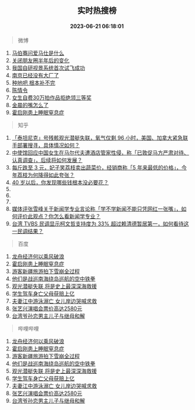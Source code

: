 <div align="center"><h2>实时热搜榜</h2><h4>2023-06-21 06:18:01</h4></div>

> 微博  

1. [马伯骞问爱马仕是什么](https://s.weibo.com/weibo?q=%23%E9%A9%AC%E4%BC%AF%E9%AA%9E%E9%97%AE%E7%88%B1%E9%A9%AC%E4%BB%95%E6%98%AF%E4%BB%80%E4%B9%88%23&t=31&band_rank=1&Refer=top)<br />
2. [关闭朋友圈半年后的变化](https://s.weibo.com/weibo?q=%23%E5%85%B3%E9%97%AD%E6%9C%8B%E5%8F%8B%E5%9C%88%E5%8D%8A%E5%B9%B4%E5%90%8E%E7%9A%84%E5%8F%98%E5%8C%96%23&t=31&band_rank=2&Refer=top)<br />
3. [我国自研视景系统首次试飞成功](https://s.weibo.com/weibo?q=%23%E6%88%91%E5%9B%BD%E8%87%AA%E7%A0%94%E8%A7%86%E6%99%AF%E7%B3%BB%E7%BB%9F%E9%A6%96%E6%AC%A1%E8%AF%95%E9%A3%9E%E6%88%90%E5%8A%9F%23&t=31&band_rank=3&Refer=top)<br />
4. [南京已经没有大厂了](https://s.weibo.com/weibo?q=%E5%8D%97%E4%BA%AC%E5%B7%B2%E7%BB%8F%E6%B2%A1%E6%9C%89%E5%A4%A7%E5%8E%82%E4%BA%86&t=31&band_rank=4&Refer=top)<br />
5. [种地吧 根本补不完](https://s.weibo.com/weibo?q=%E7%A7%8D%E5%9C%B0%E5%90%A7%20%E6%A0%B9%E6%9C%AC%E8%A1%A5%E4%B8%8D%E5%AE%8C&t=31&band_rank=5&Refer=top)<br />
6. [陈情令](https://s.weibo.com/weibo?q=%E9%99%88%E6%83%85%E4%BB%A4&t=31&band_rank=6&Refer=top)<br />
7. [女生自费30万拍作品拒绝领三等奖](https://s.weibo.com/weibo?q=%23%E5%A5%B3%E7%94%9F%E8%87%AA%E8%B4%B930%E4%B8%87%E6%8B%8D%E4%BD%9C%E5%93%81%E6%8B%92%E7%BB%9D%E9%A2%86%E4%B8%89%E7%AD%89%E5%A5%96%23&t=31&band_rank=7&Refer=top)<br />
8. [金晨的嘴怎么了](https://s.weibo.com/weibo?q=%23%E9%87%91%E6%99%A8%E7%9A%84%E5%98%B4%E6%80%8E%E4%B9%88%E4%BA%86%23&t=31&band_rank=8&Refer=top)<br />
9. [霍启刚患上睡眠窒息症](https://s.weibo.com/weibo?q=%23%E9%9C%8D%E5%90%AF%E5%88%9A%E6%82%A3%E4%B8%8A%E7%9D%A1%E7%9C%A0%E7%AA%92%E6%81%AF%E7%97%87%23&t=31&band_rank=9&Refer=top)<br />

> 知乎  

1. [「泰坦尼克」号残骸观光潜艇失联，氧气仅剩 96 小时，美国、加拿大紧急联手部署搜寻，具体情况如何？](https://www.zhihu.com/question/607595452)<br />
2. [中使馆回应中国女生在马尔代夫遭酒店管家性侵，称「已敦促马方严肃对待、认真调查」，后续将如何发展？](https://www.zhihu.com/question/607596882)<br />
3. [每斤跌至 3 元，妃子笑荔枝卖出蔬菜价，经销商称「5 年来最低的价格」，今年荔枝为何降得如此夸张？](https://www.zhihu.com/question/607612022)<br />
4. [40 岁以后，你发现哪些钱根本没必要花？](https://www.zhihu.com/question/593808844)<br />
5. []()<br />
6. []()<br />
7. []()<br />
8. [媒体评张雪峰关于新闻学专业言论称「学不学新闻不能只凭网红一张嘴」，如何评价此观点？你怎么看新闻学专业？](https://www.zhihu.com/question/607408168)<br />
9. [台湾 TVBS 民调显示柯文哲支持度为 33% 超过赖清德暂居第一，如何看待这一民调结果？](https://www.zhihu.com/question/607639573)<br />

> 百度  

1. [龙舟经济何以乘风破浪](https://www.baidu.com/s?wd=%E9%BE%99%E8%88%9F%E7%BB%8F%E6%B5%8E%E4%BD%95%E4%BB%A5%E4%B9%98%E9%A3%8E%E7%A0%B4%E6%B5%AA&sa=fyb_news&rsv_dl=fyb_news)<br />
2. [霍启刚患上睡眠窒息症](https://www.baidu.com/s?wd=%E9%9C%8D%E5%90%AF%E5%88%9A%E6%82%A3%E4%B8%8A%E7%9D%A1%E7%9C%A0%E7%AA%92%E6%81%AF%E7%97%87&sa=fyb_news&rsv_dl=fyb_news)<br />
3. [游客新疆旅游拍下雪崩全过程](https://www.baidu.com/s?wd=%E6%B8%B8%E5%AE%A2%E6%96%B0%E7%96%86%E6%97%85%E6%B8%B8%E6%8B%8D%E4%B8%8B%E9%9B%AA%E5%B4%A9%E5%85%A8%E8%BF%87%E7%A8%8B&sa=fyb_news&rsv_dl=fyb_news)<br />
4. [他们是战巡南海绕岛巡航的空中铁拳](https://www.baidu.com/s?wd=%E4%BB%96%E4%BB%AC%E6%98%AF%E6%88%98%E5%B7%A1%E5%8D%97%E6%B5%B7%E7%BB%95%E5%B2%9B%E5%B7%A1%E8%88%AA%E7%9A%84%E7%A9%BA%E4%B8%AD%E9%93%81%E6%8B%B3&sa=fyb_news&rsv_dl=fyb_news)<br />
5. [观光潜艇失联 将是史上最深深海救援](https://www.baidu.com/s?wd=%E8%A7%82%E5%85%89%E6%BD%9C%E8%89%87%E5%A4%B1%E8%81%94+%E5%B0%86%E6%98%AF%E5%8F%B2%E4%B8%8A%E6%9C%80%E6%B7%B1%E6%B7%B1%E6%B5%B7%E6%95%91%E6%8F%B4&sa=fyb_news&rsv_dl=fyb_news)<br />
6. [学生驾车身亡父母获赔上亿](https://www.baidu.com/s?wd=%E5%AD%A6%E7%94%9F%E9%A9%BE%E8%BD%A6%E8%BA%AB%E4%BA%A1%E7%88%B6%E6%AF%8D%E8%8E%B7%E8%B5%94%E4%B8%8A%E4%BA%BF&sa=fyb_news&rsv_dl=fyb_news)<br />
7. [夫妻江中游泳溺亡 女儿岸边哭喊求救](https://www.baidu.com/s?wd=%E5%A4%AB%E5%A6%BB%E6%B1%9F%E4%B8%AD%E6%B8%B8%E6%B3%B3%E6%BA%BA%E4%BA%A1+%E5%A5%B3%E5%84%BF%E5%B2%B8%E8%BE%B9%E5%93%AD%E5%96%8A%E6%B1%82%E6%95%91&sa=fyb_news&rsv_dl=fyb_news)<br />
8. [张艺兴演唱会票价高达2580元](https://www.baidu.com/s?wd=%E5%BC%A0%E8%89%BA%E5%85%B4%E6%BC%94%E5%94%B1%E4%BC%9A%E7%A5%A8%E4%BB%B7%E9%AB%98%E8%BE%BE2580%E5%85%83&sa=fyb_news&rsv_dl=fyb_news)<br />
9. [台湾爷孙恋男主儿子与继母和解](https://www.baidu.com/s?wd=%E5%8F%B0%E6%B9%BE%E7%88%B7%E5%AD%99%E6%81%8B%E7%94%B7%E4%B8%BB%E5%84%BF%E5%AD%90%E4%B8%8E%E7%BB%A7%E6%AF%8D%E5%92%8C%E8%A7%A3&sa=fyb_news&rsv_dl=fyb_news)<br />

> 哔哩哔哩  

1. [龙舟经济何以乘风破浪](https://www.baidu.com/s?wd=%E9%BE%99%E8%88%9F%E7%BB%8F%E6%B5%8E%E4%BD%95%E4%BB%A5%E4%B9%98%E9%A3%8E%E7%A0%B4%E6%B5%AA&sa=fyb_news&rsv_dl=fyb_news)<br />
2. [霍启刚患上睡眠窒息症](https://www.baidu.com/s?wd=%E9%9C%8D%E5%90%AF%E5%88%9A%E6%82%A3%E4%B8%8A%E7%9D%A1%E7%9C%A0%E7%AA%92%E6%81%AF%E7%97%87&sa=fyb_news&rsv_dl=fyb_news)<br />
3. [游客新疆旅游拍下雪崩全过程](https://www.baidu.com/s?wd=%E6%B8%B8%E5%AE%A2%E6%96%B0%E7%96%86%E6%97%85%E6%B8%B8%E6%8B%8D%E4%B8%8B%E9%9B%AA%E5%B4%A9%E5%85%A8%E8%BF%87%E7%A8%8B&sa=fyb_news&rsv_dl=fyb_news)<br />
4. [他们是战巡南海绕岛巡航的空中铁拳](https://www.baidu.com/s?wd=%E4%BB%96%E4%BB%AC%E6%98%AF%E6%88%98%E5%B7%A1%E5%8D%97%E6%B5%B7%E7%BB%95%E5%B2%9B%E5%B7%A1%E8%88%AA%E7%9A%84%E7%A9%BA%E4%B8%AD%E9%93%81%E6%8B%B3&sa=fyb_news&rsv_dl=fyb_news)<br />
5. [观光潜艇失联 将是史上最深深海救援](https://www.baidu.com/s?wd=%E8%A7%82%E5%85%89%E6%BD%9C%E8%89%87%E5%A4%B1%E8%81%94+%E5%B0%86%E6%98%AF%E5%8F%B2%E4%B8%8A%E6%9C%80%E6%B7%B1%E6%B7%B1%E6%B5%B7%E6%95%91%E6%8F%B4&sa=fyb_news&rsv_dl=fyb_news)<br />
6. [学生驾车身亡父母获赔上亿](https://www.baidu.com/s?wd=%E5%AD%A6%E7%94%9F%E9%A9%BE%E8%BD%A6%E8%BA%AB%E4%BA%A1%E7%88%B6%E6%AF%8D%E8%8E%B7%E8%B5%94%E4%B8%8A%E4%BA%BF&sa=fyb_news&rsv_dl=fyb_news)<br />
7. [夫妻江中游泳溺亡 女儿岸边哭喊求救](https://www.baidu.com/s?wd=%E5%A4%AB%E5%A6%BB%E6%B1%9F%E4%B8%AD%E6%B8%B8%E6%B3%B3%E6%BA%BA%E4%BA%A1+%E5%A5%B3%E5%84%BF%E5%B2%B8%E8%BE%B9%E5%93%AD%E5%96%8A%E6%B1%82%E6%95%91&sa=fyb_news&rsv_dl=fyb_news)<br />
8. [张艺兴演唱会票价高达2580元](https://www.baidu.com/s?wd=%E5%BC%A0%E8%89%BA%E5%85%B4%E6%BC%94%E5%94%B1%E4%BC%9A%E7%A5%A8%E4%BB%B7%E9%AB%98%E8%BE%BE2580%E5%85%83&sa=fyb_news&rsv_dl=fyb_news)<br />
9. [台湾爷孙恋男主儿子与继母和解](https://www.baidu.com/s?wd=%E5%8F%B0%E6%B9%BE%E7%88%B7%E5%AD%99%E6%81%8B%E7%94%B7%E4%B8%BB%E5%84%BF%E5%AD%90%E4%B8%8E%E7%BB%A7%E6%AF%8D%E5%92%8C%E8%A7%A3&sa=fyb_news&rsv_dl=fyb_news)<br />
